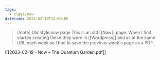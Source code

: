 ```yaml
---
tags:
  - class/now
datetime: 2023-02-19T12:00:00
---
```

> [!note] Old style now page
> This is an old [[Now]] page. When I first started creating these they were in [[Wordpress]] and all at the same URL each week so I had to save the previous week's page as a PDF. 

![[2023-02-19 - Now – The Quantum Garden.pdf]]
